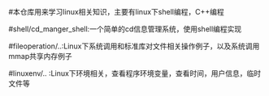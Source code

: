 #本仓库用来学习linux相关知识，主要有linux下shell编程，C++编程

#shell/cd_manger_shell:一个简单的cd信息管理系统，使用shell编程实现

#fileoperation/..:Linux下系统调用和标准库对文件相关操作例子，以及系统调用mmap共享内存例子

#linuxenv/.. :Linux下环境相关，查看程序环境变量，查看时间，用户信息，临时文件等


